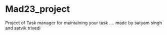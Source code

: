 # Mad23_project
Project of Task manager for maintaining your task .... made by satyam singh and satvik trivedi
